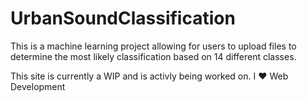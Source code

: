# UrbanSoundClassification
This is a machine learning project allowing for users to upload files to determine the most likely classification based on 14 different classes.

This site is currently a WIP and is activly being worked on. I :heart: Web Development 
